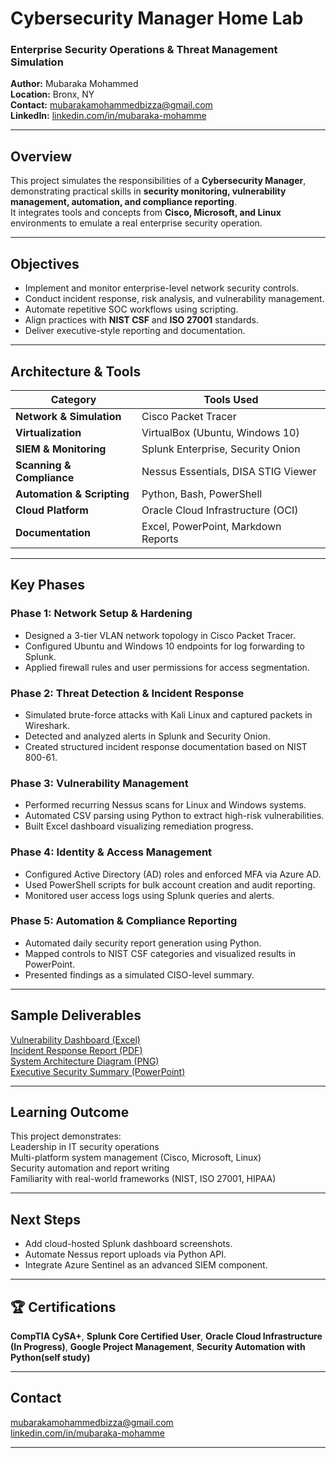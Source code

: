 #  Cybersecurity Manager Home Lab  
### Enterprise Security Operations & Threat Management Simulation  

**Author:** Mubaraka Mohammed  
**Location:** Bronx, NY  
**Contact:** [mubarakamohammedbizza@gmail.com](mailto:mubarakamohammedbizza@gmail.com)  
**LinkedIn:** [linkedin.com/in/mubaraka-mohamme](https://linkedin.com/in/mubaraka-mohamme)  

---

##  Overview  
This project simulates the responsibilities of a **Cybersecurity Manager**, demonstrating practical skills in **security monitoring, vulnerability management, automation, and compliance reporting**.  
It integrates tools and concepts from **Cisco, Microsoft, and Linux** environments to emulate a real enterprise security operation.  

---

##  Objectives  
- Implement and monitor enterprise-level network security controls.  
- Conduct incident response, risk analysis, and vulnerability management.  
- Automate repetitive SOC workflows using scripting.  
- Align practices with **NIST CSF** and **ISO 27001** standards.  
- Deliver executive-style reporting and documentation.  

---

##  Architecture & Tools  

| Category | Tools Used |
|-----------|------------|
| **Network & Simulation** | Cisco Packet Tracer |
| **Virtualization** | VirtualBox (Ubuntu, Windows 10) |
| **SIEM & Monitoring** | Splunk Enterprise, Security Onion |
| **Scanning & Compliance** | Nessus Essentials, DISA STIG Viewer |
| **Automation & Scripting** | Python, Bash, PowerShell |
| **Cloud Platform** | Oracle Cloud Infrastructure (OCI) |
| **Documentation** | Excel, PowerPoint, Markdown Reports |

---

##  Key Phases  

### **Phase 1: Network Setup & Hardening**  
- Designed a 3-tier VLAN network topology in Cisco Packet Tracer.  
- Configured Ubuntu and Windows 10 endpoints for log forwarding to Splunk.  
- Applied firewall rules and user permissions for access segmentation.  

### **Phase 2: Threat Detection & Incident Response**  
- Simulated brute-force attacks with Kali Linux and captured packets in Wireshark.  
- Detected and analyzed alerts in Splunk and Security Onion.  
- Created structured incident response documentation based on NIST 800-61.  

### **Phase 3: Vulnerability Management**  
- Performed recurring Nessus scans for Linux and Windows systems.  
- Automated CSV parsing using Python to extract high-risk vulnerabilities.  
- Built Excel dashboard visualizing remediation progress.  

### **Phase 4: Identity & Access Management**  
- Configured Active Directory (AD) roles and enforced MFA via Azure AD.  
- Used PowerShell scripts for bulk account creation and audit reporting.  
- Monitored user access logs using Splunk queries and alerts.  

### **Phase 5: Automation & Compliance Reporting**  
- Automated daily security report generation using Python.  
- Mapped controls to NIST CSF categories and visualized results in PowerPoint.  
- Presented findings as a simulated CISO-level summary.  

---

##  Sample Deliverables  

 [Vulnerability Dashboard (Excel)](Deliverables/Vulnerability_Dashboard.xlsx)  
 [Incident Response Report (PDF)](Deliverables/Incident_Report.pdf)  
[System Architecture Diagram (PNG)](Deliverables/Network_Topology.png)  
 [Executive Security Summary (PowerPoint)](Deliverables/Security_Summary.pptx)  

---

##  Learning Outcome  
This project demonstrates:  
 Leadership in IT security operations  
 Multi-platform system management (Cisco, Microsoft, Linux)  
 Security automation and report writing  
 Familiarity with real-world frameworks (NIST, ISO 27001, HIPAA)  

---

##  Next Steps  
- Add cloud-hosted Splunk dashboard screenshots.  
- Automate Nessus report uploads via Python API.  
- Integrate Azure Sentinel as an advanced SIEM component.  

---

## 🏆 Certifications  
**CompTIA CySA+**, **Splunk Core Certified User**, **Oracle Cloud Infrastructure (In Progress)**, **Google Project Management**, **Security Automation with Python(self study)**  

---

##  Contact  
 [mubarakamohammedbizza@gmail.com](mailto:mubarakamohammedbizza@gmail.com)  
 [linkedin.com/in/mubaraka-mohamme](https://linkedin.com/in/mubaraka-mohamme)

---

